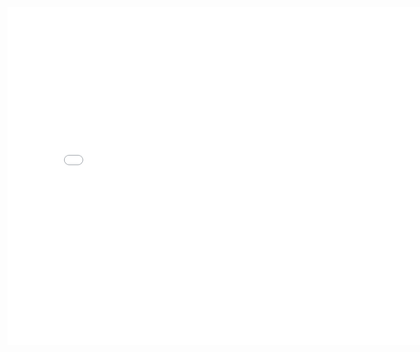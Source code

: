 <div style="text-align: center">

  <iframe style="width: 800px;height: 600px;" src="//player.bilibili.com/player.html?aid=25356968&cid=43070277&page=1" scrolling="no" border="0" frameborder="no" framespacing="0" allowfullscreen="true"> </iframe>

</div>